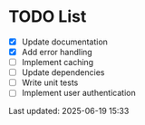 # TODO List

- [x] Update documentation
- [x] Add error handling
- [ ] Implement caching
- [ ] Update dependencies
- [ ] Write unit tests
- [ ] Implement user authentication

Last updated: 2025-06-19 15:33

